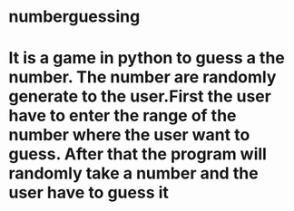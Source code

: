 # numberguessing
<h1>It is a game in python to guess a the number. The number are randomly generate to the user.First the user have to enter the range of the number where the user want to guess. After that the program will randomly take a number and the user have to guess it </h1>
